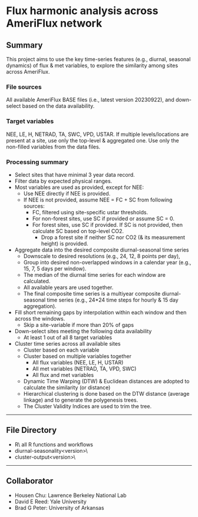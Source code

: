 # Flux harmonic analysis across AmeriFlux network
## Summary
This project aims to use the key time-series features (e.g., diurnal, seasonal dynamics) of flux & met variables, to explore the similarity among sites across AmeriFlux.

### File sources
All available AmeriFlux BASE files (i.e., latest version 20230922), and down-select based on the data availability. 

### Target variables
NEE, LE, H, NETRAD, TA, SWC, VPD, USTAR. If multiple levels/locations are present at a site, use only the top-level & aggregated one. Use only the non-filled variables from the data files.

### Processing summary
- Select sites that have minimal 3 year data record.   
- Filter data by expected physical ranges. 
- Most variables are used as provided, except for NEE:
  - Use NEE directly if NEE is provided.
  - If NEE is not provided, assume NEE = FC + SC from following sources:
    - FC, filtered using site-specific ustar thresholds. 
    - For non-forest sites, use SC if provided or assume SC = 0.
    - For forest sites, use SC if provided. If SC is not provided, then calculate SC based on top-level CO2.
      - Drop a forest site if neither SC nor CO2 (& its measurement height) is provided. 
- Aggregate data into the desired composite diurnal-seasonal time series
  - Downscale to desired resolutions (e.g., 24, 12, 8 points per day), 
  - Group into desired non-overlapped windows in a calendar year (e.g., 15, 7, 5 days per window).
  - The median of the diurnal time series for each window are calculated. 
  - All available years are used together.
  - The final composite time series is a multiyear composite diurnal-seasonal time series (e.g., 24*24 time steps for hourly & 15 day aggregation).  
- Fill short remaining gaps by interpolation within each window and then across the windows. 
  - Skip a site-variable if more than 20% of gaps
- Down-select sites meeting the following data availability
  - At least 1 out of all 8 target variables
- Cluster time series across all available sites
  - Cluster based on each variable
  - Cluster based on multiple variables together
    - All flux variables (NEE, LE, H, USTAR)
    - All met variables (NETRAD, TA, VPD, SWC)
    - All flux and met variables
  - Dynamic Time Warping (DTW) & Euclidean distances are adopted to calculate the similarity (or distance)
  - Hierarchical clustering is done based on the DTW distance (average linkage) and to generate the polygenesis trees.
  - The Cluster Validity Indices are used to trim the tree.  
  
----

## File Directory
- R\ all R functions and workflows
- diurnal-seasonality\<version>\
- cluster-output\<version>\
  
----

## Collaborator
- Housen Chu: Lawrence Berkeley National Lab
- David E Reed: Yale University
- Brad G Peter: University of Arkansas

